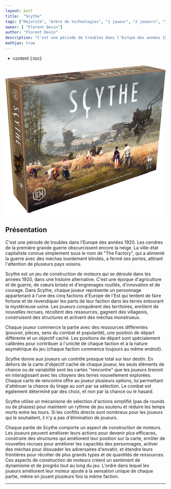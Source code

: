 ```yaml
---
layout: post
title:  "Scythe"
tags: ["Majorité", "Arbre de technologies", "1 joueur", "2 joueurs", "3 joueurs", "4 joueurs", "5 joueurs", "Best 4"]
owner: [ "Florent Devin"]
author: "Florent Devin"
description: "C'est une période de troubles dans l'Europe des années 1920. Les cendres de la première grande guerre obscurcissent encore la neige. La ville-état capitaliste connue simplement sous le nom de 'The Factory', qui a alimenté la guerre avec des méchas lourdement blindés, a fermé ses portes, attirant l'attention de plusieurs pays voisins."
mathjax: true
---
```


* content
{:toc}

![Scythe](/static/scythe.png)


## Présentation
C'est une période de troubles dans l'Europe des années 1920. Les cendres de la première grande guerre obscurcissent encore la neige. La ville-état capitaliste connue simplement sous le nom de "The Factory", qui a alimenté la guerre avec des méchas lourdement blindés, a fermé ses portes, attirant l'attention de plusieurs pays voisins.

Scythe est un jeu de construction de moteurs qui se déroule dans les années 1920, dans une histoire alternative. C'est une époque d'agriculture et de guerre, de cœurs brisés et d'engrenages rouillés, d'innovation et de courage. Dans Scythe, chaque joueur représente un personnage appartenant à l'une des cinq factions d'Europe de l'Est qui tentent de faire fortune et de revendiquer les parts de leur faction dans les terres entourant la mystérieuse usine. Les joueurs conquièrent des territoires, enrôlent de nouvelles recrues, récoltent des ressources, gagnent des villageois, construisent des structures et activent des méchas monstrueux.

Chaque joueur commence la partie avec des ressources différentes (pouvoir, pièces, sens du combat et popularité), une position de départ différente et un objectif caché. Les positions de départ sont spécialement calibrées pour contribuer à l'unicité de chaque faction et à la nature asymétrique du jeu (chaque faction commence toujours au même endroit).

Scythe donne aux joueurs un contrôle presque total sur leur destin. En dehors de la carte d'objectif caché de chaque joueur, les seuls éléments de chance ou de variabilité sont les cartes "rencontre" que les joueurs tireront en interagissant avec les citoyens des terres nouvellement explorées. Chaque carte de rencontre offre au joueur plusieurs options, lui permettant d'atténuer la chance du tirage au sort par sa sélection. Le combat est également déterminé par des choix, et non par la chance ou le hasard.

Scythe utilise un mécanisme de sélection d'actions simplifié (pas de rounds ou de phases) pour maintenir un rythme de jeu soutenu et réduire les temps morts entre les tours. Si les conflits directs sont nombreux pour les joueurs qui le souhaitent, il n'y a pas d'élimination de joueurs.

Chaque partie de Scythe comporte un aspect de construction de moteurs. Les joueurs peuvent améliorer leurs actions pour devenir plus efficaces, construire des structures qui améliorent leur position sur la carte, enrôler de nouvelles recrues pour améliorer les capacités des personnages, activer des méchas pour dissuader les adversaires d'envahir, et étendre leurs frontières pour récolter de plus grands types et de quantités de ressources. Ces aspects de construction de moteurs créent un sentiment de dynamisme et de progrès tout au long du jeu. L'ordre dans lequel les joueurs améliorent leur moteur ajoute à la sensation unique de chaque partie, même en jouant plusieurs fois la même faction.

---
